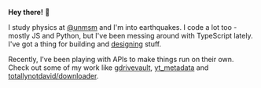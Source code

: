 **Hey there!** 👋 

I study physics at [@unmsm](https://unmsm.edu.pe/) and I'm into earthquakes. I code a lot too - mostly JS and Python, but I've been messing around with TypeScript lately. I've got a thing for building and [designing](https://www.behance.net/totallynotdavid) stuff.

Recently, I've been playing with APIs to make things run on their own. Check out some of my work like [gdrivevault](https://www.npmjs.com/package/gdrivevault), [yt_metadata](https://www.npmjs.com/package/yt_metadata) and [totallynotdavid/downloader](https://www.npmjs.com/package/@totallynodavid/downloader).
